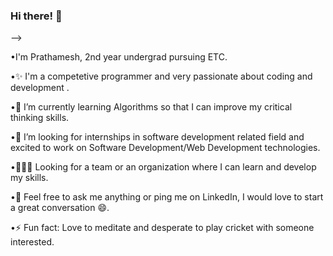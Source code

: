 ### Hi there! 👋


 -->
<!--
**PrathameshAndhare/PrathameshAndhare** is a ✨ _special_ ✨ repository because its `README.md` (this file) appears on your GitHub profile.

Here are some ideas to get you started:

- 🔭 I’m currently working on ...
- 🌱 I’m currently learning ...
- 👯 I’m looking to collaborate on ...
- 🤔 I’m looking for help with ...
- 💬 Ask me about ...
- 📫 How to reach me: ...
- 😄 Pronouns: ...
- ⚡ Fun fact: ...
-->
•I'm Prathamesh, 2nd year undergrad pursuing ETC.

•✨ I'm a competetive programmer and very passionate about coding and development .

•🌱 I’m currently learning Algorithms so that I can improve my critical thinking skills.

•👯 I’m looking for internships in software development related field and excited to work on Software Development/Web Development technologies.

•🧑‍🤝‍🧑 Looking for a team or an organization where I can learn and develop my skills.

•💬 Feel free to ask me anything or ping me on LinkedIn, I would love to start a great conversation 😄. 

•⚡ Fun fact: Love to meditate and desperate to play cricket with someone interested.

